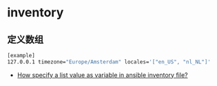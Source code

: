 # inventory

## 定义数组

```sh
[example]
127.0.0.1 timezone="Europe/Amsterdam" locales='["en_US", "nl_NL"]'
```

- [How specify a list value as variable in ansible inventory file?](https://stackoverflow.com/questions/18572092/how-specify-a-list-value-as-variable-in-ansible-inventory-file)

